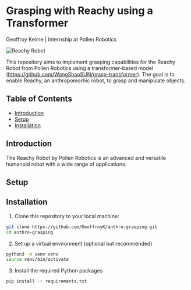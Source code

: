 # Grasping with Reachy using a Transformer 
Geoffroy Keime | Internship at Pollen Robotics

![Reachy Robot](disasterclass.png)

This repository aims to implement grasping capabilities for the Reachy Robot from Pollen Robotics using a transformer-based model (https://github.com/WangShaoSUN/grasp-transformer). The goal is to enable Reachy, an anthropomorhic robot,  to grasp and manipulate objects. 

## Table of Contents

- [Introduction](#introduction)
- [Setup](#setup)
- [Installation](#installation)

## Introduction

The Reachy Robot by Pollen Robotics is an advanced and versatile humanoid robot with a wide range of applications. 

## Setup

## Installation

1. Clone this repository to your local machine:

```bash
git clone https://github.com/GeoffroyK/anthro-grasping.git
cd anthro-grasping
```

2. Set up a virtual environment (optional but recommended)
```bash
python3 -m venv venv
source venv/bin/activate
```

3. Install the required Python packages
```bash
pip install -r requirements.txt
```

